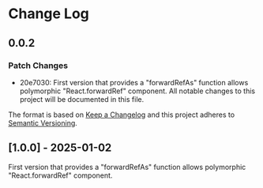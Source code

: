 # Change Log

## 0.0.2

### Patch Changes

- 20e7030: First version that provides a "forwardRefAs" function allows polymorphic "React.forwardRef" component.
  All notable changes to this project will be documented in this file.

The format is based on [Keep a Changelog](http://keepachangelog.com/)
and this project adheres to [Semantic Versioning](http://semver.org/).

## [1.0.0] - 2025-01-02

First version that provides a "forwardRefAs" function allows polymorphic "React.forwardRef" component.

